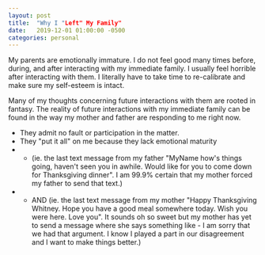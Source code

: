 ```yaml
---
layout: post
title:  "Why I "Left" My Family"
date:   2019-12-01 01:00:00 -0500
categories: personal
---
```

My parents are emotionally immature.
I do not feel good many times before, during, and after interacting with my immediate family. I usually feel horrible after interacting with them. I literally have to take time to re-calibrate and make sure my self-esteem is intact.

Many of my thoughts concerning future interactions with them are rooted in fantasy.
The reality of future interactions with my immediate family can be found in the way my mother and father are responding to me right now. 
- They admit no fault or participation in the matter. 
- They "put it all" on me because they lack emotional maturity 
- - (ie. the last text message from my father "MyName how's things going, haven't seen you in awhile. Would like for you to come down for Thanksgiving dinner". I am 99.9% certain that my mother forced my father to send that text.) 
- - AND (ie. the last text message from my mother "Happy Thanksgiving Whitney. Hope you have a good meal somewhere today. Wish you were here. Love you". It sounds oh so sweet but my mother has yet to send a message where she says something like - I am sorry that we had that argument. I know I played a part in our disagreement and I want to make things better.)





